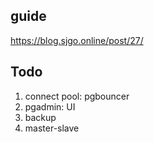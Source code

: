 ## guide
https://blog.sjgo.online/post/27/

## Todo
1. connect pool: pgbouncer
2. pgadmin: UI
3. backup
4. master-slave